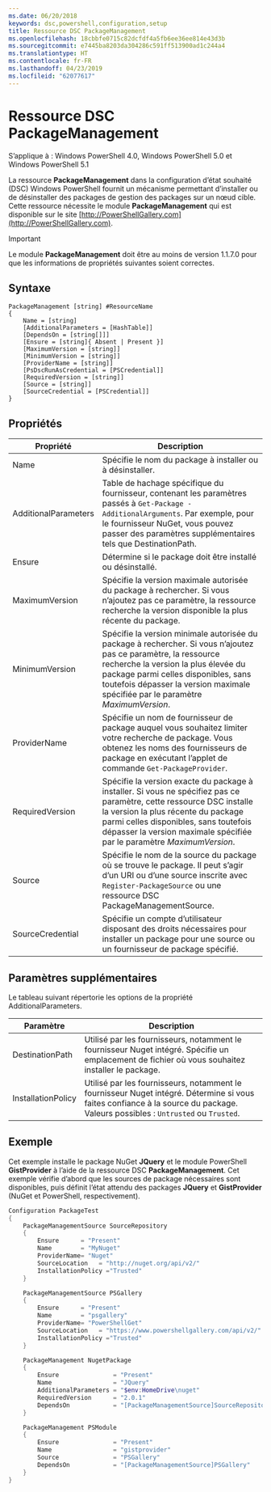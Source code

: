 ```yaml
---
ms.date: 06/20/2018
keywords: dsc,powershell,configuration,setup
title: Ressource DSC PackageManagement
ms.openlocfilehash: 18cbbfe0715c82dcfdf4a5fb6ee36ee814e43d3b
ms.sourcegitcommit: e7445ba8203da304286c591ff513900ad1c244a4
ms.translationtype: HT
ms.contentlocale: fr-FR
ms.lasthandoff: 04/23/2019
ms.locfileid: "62077617"
---
```

# <a name="dsc-packagemanagement-resource"></a>Ressource DSC PackageManagement

S’applique à : Windows PowerShell 4.0, Windows PowerShell 5.0 et Windows PowerShell 5.1

La ressource **PackageManagement** dans la configuration d’état souhaité (DSC) Windows PowerShell fournit un mécanisme permettant d’installer ou de désinstaller des packages de gestion des packages sur un nœud cible. Cette ressource nécessite le module **PackageManagement** qui est disponible sur le site [http://PowerShellGallery.com](http://PowerShellGallery.com).

> [!IMPORTANT]
> Le module **PackageManagement** doit être au moins de version 1.1.7.0 pour que les informations de propriétés suivantes soient correctes.

## <a name="syntax"></a>Syntaxe

```
PackageManagement [string] #ResourceName
{
    Name = [string]
    [AdditionalParameters = [HashTable]]
    [DependsOn = [string[]]]
    [Ensure = [string]{ Absent | Present }]
    [MaximumVersion = [string]]
    [MinimumVersion = [string]]
    [ProviderName = [string]]
    [PsDscRunAsCredential = [PSCredential]]
    [RequiredVersion = [string]]
    [Source = [string]]
    [SourceCredential = [PSCredential]]
}
```

## <a name="properties"></a>Propriétés

| Propriété | Description |
| --- | --- |
| Name| Spécifie le nom du package à installer ou à désinstaller.|
| AdditionalParameters| Table de hachage spécifique du fournisseur, contenant les paramètres passés à `Get-Package -AdditionalArguments`. Par exemple, pour le fournisseur NuGet, vous pouvez passer des paramètres supplémentaires tels que DestinationPath.|
| Ensure| Détermine si le package doit être installé ou désinstallé.|
| MaximumVersion|Spécifie la version maximale autorisée du package à rechercher. Si vous n’ajoutez pas ce paramètre, la ressource recherche la version disponible la plus récente du package.|
| MinimumVersion|Spécifie la version minimale autorisée du package à rechercher. Si vous n’ajoutez pas ce paramètre, la ressource recherche la version la plus élevée du package parmi celles disponibles, sans toutefois dépasser la version maximale spécifiée par le paramètre _MaximumVersion_.|
| ProviderName| Spécifie un nom de fournisseur de package auquel vous souhaitez limiter votre recherche de package. Vous obtenez les noms des fournisseurs de package en exécutant l’applet de commande `Get-PackageProvider`.|
| RequiredVersion| Spécifie la version exacte du package à installer. Si vous ne spécifiez pas ce paramètre, cette ressource DSC installe la version la plus récente du package parmi celles disponibles, sans toutefois dépasser la version maximale spécifiée par le paramètre _MaximumVersion_.|
| Source| Spécifie le nom de la source du package où se trouve le package. Il peut s’agir d’un URI ou d’une source inscrite avec `Register-PackageSource` ou une ressource DSC PackageManagementSource.|
| SourceCredential | Spécifie un compte d’utilisateur disposant des droits nécessaires pour installer un package pour une source ou un fournisseur de package spécifié.|

## <a name="additional-parameters"></a>Paramètres supplémentaires

Le tableau suivant répertorie les options de la propriété AdditionalParameters.

| Paramètre | Description |
| --- | --- |
| DestinationPath| Utilisé par les fournisseurs, notamment le fournisseur Nuget intégré. Spécifie un emplacement de fichier où vous souhaitez installer le package.|
| InstallationPolicy| Utilisé par les fournisseurs, notamment le fournisseur Nuget intégré. Détermine si vous faites confiance à la source du package. Valeurs possibles : `Untrusted` ou `Trusted`.|

## <a name="example"></a>Exemple

Cet exemple installe le package NuGet **JQuery** et le module PowerShell **GistProvider** à l’aide de la ressource DSC **PackageManagement**. Cet exemple vérifie d’abord que les sources de package nécessaires sont disponibles, puis définit l’état attendu des packages **JQuery** et **GistProvider** (NuGet et PowerShell, respectivement).

```powershell
Configuration PackageTest
{
    PackageManagementSource SourceRepository
    {
        Ensure      = "Present"
        Name        = "MyNuget"
        ProviderName= "Nuget"
        SourceLocation   = "http://nuget.org/api/v2/"
        InstallationPolicy ="Trusted"
    }

    PackageManagementSource PSGallery
    {
        Ensure      = "Present"
        Name        = "psgallery"
        ProviderName= "PowerShellGet"
        SourceLocation   = "https://www.powershellgallery.com/api/v2/"
        InstallationPolicy ="Trusted"
    }

    PackageManagement NugetPackage
    {
        Ensure               = "Present"
        Name                 = "JQuery"
        AdditionalParameters = "$env:HomeDrive\nuget"
        RequiredVersion      = "2.0.1"
        DependsOn            = "[PackageManagementSource]SourceRepository"
    }

    PackageManagement PSModule
    {
        Ensure               = "Present"
        Name                 = "gistprovider"
        Source               = "PSGallery"
        DependsOn            = "[PackageManagementSource]PSGallery"
    }
}
```